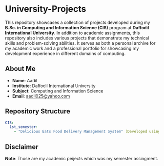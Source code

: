 # University-Projects

This repository showcases a collection of projects developed during my **B.Sc. in Computing and Information Science (CIS)** program at **Daffodil International University**. In addition to academic assignments, this repository also includes various projects that demonstrate my technical skills and problem-solving abilities. It serves as both a personal archive for my academic work and a professional portfolio for showcasing my development experience in different domains of computing.
## About Me

- **Name**: Aadil
- **Institute**: Daffodil International University
- **Subject**: Computing and Information Science
- **Email**: [aadil025@yahoo.com](mailto:aadil025@yahoo.com)

## Repository Structure

```yaml
CIS:
  1st_semester:
    - "Delicious Eats Food Delivery Management System" (Developed using C)
```
## Disclaimer

**Note**: Those are my academic peijects which was my semester assingment.
